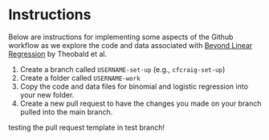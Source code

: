 # Instructions

Below are instructions for implementing some aspects of the Github workflow as we explore the code and data associated with 
[Beyond Linear Regression](https://journals.aps.org/prper/abstract/10.1103/PhysRevPhysEducRes.15.020110) by Theobald et al.

1. Create a branch called `USERNAME-set-up` (e.g., `cfcraig-set-up`)
2. Create a folder called `USERNAME-work`
3. Copy the code and data files for binomial and logistic regression into your new folder.
4. Create a new pull request to have the changes you made on your branch pulled into the main branch.


testing the pull request template in test branch!
